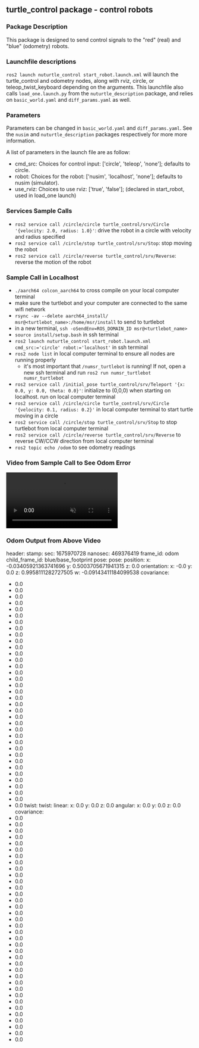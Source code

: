 ## turtle_control package - control robots

### Package Description
This package is designed to send control signals to the "red" (real) and "blue" (odometry) robots.
### Launchfile descriptions
`ros2 launch nuturtle_control start_robot.launch.xml` will launch the turtle_control and odometry nodes, along with rviz, circle, or teleop_twist_keyboard depending on the arguments. This launchfile also calls `load_one.launch.py` from the `nuturtle_description` package, and relies on `basic_world.yaml` and `diff_params.yaml` as well.

### Parameters
Parameters can be changed in `basic_world.yaml` and `diff_params.yaml`. See the `nusim` and `nuturtle_description` packages respectively for more more information.

A list of parameters in the launch file are as follow:
- cmd_src: Choices for control input: ['circle', 'teleop', 'none']; defaults to circle.
- robot: Choices for the robot: ['nusim', 'localhost', 'none']; defaults to nusim (simulator).
- use_rviz: Choices to use rviz: ['true', 'false']; (declared in start_robot, used in load_one launch)

### Services Sample Calls 
- `ros2 service call /circle/circle turtle_control/srv/Circle '{velocity: 2.0, radius: 1.0}'`: drive the robot in a circle with velocity and radius specified
- `ros2 service call /circle/stop turtle_control/srv/Stop`: stop moving the robot
- `ros2 service call /circle/reverse turtle_control/srv/Reverse`: reverse the motion of the robot

### Sample Call in Localhost
- `./aarch64 colcon_aarch64` to cross compile on your local computer terminal
- make sure the turtlebot and your computer are connected to the same wifi network
- `rsync -av --delete aarch64_install/ msr@<turtlebot_name>:/home/msr/install` to send to turtlebot
- in a new terminal, `ssh -oSendEnv=ROS_DOMAIN_ID msr@<turtlebot_name>`
- `source install/setup.bash` in ssh terminal
- `ros2 launch nuturtle_control start_robot.launch.xml cmd_src:='circle' robot:='localhost'` in ssh terminal
- `ros2 node list` in local computer terminal to ensure all nodes are running properly
    - it's most important that `/numsr_turtlebot` is running! If not, open a new ssh terminal and run `ros2 run numsr_turtlebot numsr_turtlebot`
- `ros2 service call /initial_pose turtle_control/srv/Teleport '{x: 0.0, y: 0.0, theta: 0.0}'`: initialize to (0,0,0) when starting on localhost. run on local computer terminal
- `ros2 service call /circle/circle turtle_control/srv/Circle '{velocity: 0.1, radius: 0.2}'` in local computer terminal to start turtle moving in a circle
- `ros2 service call /circle/stop turtle_control/srv/Stop` to stop turtlebot from local computer terminal
- `ros2 service call /circle/reverse turtle_control/srv/Reverse` to reverse CW/CCW direction from local computer terminal
- `ros2 topic echo /odom` to see odometry readings

### Video from Sample Call to See Odom Error
<video src="https://user-images.githubusercontent.com/10903052/217920104-a421b8dc-50ce-4a4a-8b5e-cf925b39dd95.webm" data-canonical-src="https://user-images.githubusercontent.com/10903052/217920104-a421b8dc-50ce-4a4a-8b5e-cf925b39dd95.webm" controls="controls" muted="muted" class="d-block rounded-bottom-2 border-top width-fit" style="max-height:640px;">
</video>


### Odom Output from Above Video
header:
  stamp:
    sec: 1675970728
    nanosec: 469376419
  frame_id: odom
child_frame_id: blue/base_footprint
pose:
  pose:
    position:
      x: -0.03405921363741696
      y: 0.5003705671941315
      z: 0.0
    orientation:
      x: -0.0
      y: 0.0
      z: 0.9958111282727505
      w: -0.09143411184099538
  covariance:
  - 0.0
  - 0.0
  - 0.0
  - 0.0
  - 0.0
  - 0.0
  - 0.0
  - 0.0
  - 0.0
  - 0.0
  - 0.0
  - 0.0
  - 0.0
  - 0.0
  - 0.0
  - 0.0
  - 0.0
  - 0.0
  - 0.0
  - 0.0
  - 0.0
  - 0.0
  - 0.0
  - 0.0
  - 0.0
  - 0.0
  - 0.0
  - 0.0
  - 0.0
  - 0.0
  - 0.0
  - 0.0
  - 0.0
  - 0.0
  - 0.0
  - 0.0
twist:
  twist:
    linear:
      x: 0.0
      y: 0.0
      z: 0.0
    angular:
      x: 0.0
      y: 0.0
      z: 0.0
  covariance:
  - 0.0
  - 0.0
  - 0.0
  - 0.0
  - 0.0
  - 0.0
  - 0.0
  - 0.0
  - 0.0
  - 0.0
  - 0.0
  - 0.0
  - 0.0
  - 0.0
  - 0.0
  - 0.0
  - 0.0
  - 0.0
  - 0.0
  - 0.0
  - 0.0
  - 0.0
  - 0.0
  - 0.0
  - 0.0
  - 0.0
  - 0.0
  - 0.0
  - 0.0
  - 0.0
  - 0.0
  - 0.0
  - 0.0
  - 0.0
  - 0.0
  - 0.0
